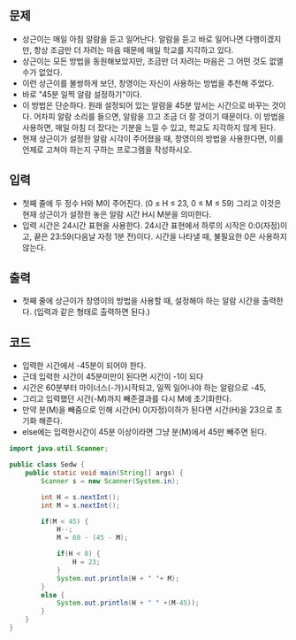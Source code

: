 ## 문제

- 상근이는 매일 아침 알람을 듣고 일어난다. 알람을 듣고 바로 일어나면 다행이겠지만, 항상 조금만 더 자려는 마음 때문에 매일 학교를 지각하고 있다.
- 상근이는 모든 방법을 동원해보았지만, 조금만 더 자려는 마음은 그 어떤 것도 없앨 수가 없었다.
- 이런 상근이를 불쌍하게 보던, 창영이는 자신이 사용하는 방법을 추천해 주었다.
- 바로 "45분 일찍 알람 설정하기"이다.
- 이 방법은 단순하다. 원래 설정되어 있는 알람을 45분 앞서는 시간으로 바꾸는 것이다. 어차피 알람 소리를 들으면, 알람을 끄고 조금 더 잘 것이기 때문이다. 이 방법을 사용하면, 매일 아침 더 잤다는 기분을 느낄 수 있고, 학교도 지각하지 않게 된다.
- 현재 상근이가 설정한 알람 시각이 주어졌을 때, 창영이의 방법을 사용한다면, 이를 언제로 고쳐야 하는지 구하는 프로그램을 작성하시오.

## 입력

- 첫째 줄에 두 정수 H와 M이 주어진다. (0 ≤ H ≤ 23, 0 ≤ M ≤ 59) 그리고 이것은 현재 상근이가 설정한 놓은 알람 시간 H시 M분을 의미한다.
- 입력 시간은 24시간 표현을 사용한다. 24시간 표현에서 하루의 시작은 0:0(자정)이고, 끝은 23:59(다음날 자정 1분 전)이다. 시간을 나타낼 때, 불필요한 0은 사용하지 않는다.

## 출력

- 첫째 줄에 상근이가 창영이의 방법을 사용할 때, 설정해야 하는 알람 시간을 출력한다. (입력과 같은 형태로 출력하면 된다.)

## 코드

- 입력한 시간에서 -45분이 되어야 한다.
- 근데 입력한 시간이 45분미만이 된다면 시간이 -1이 되다
- 시간은 60분부터 마이너스(-가)시작되고, 일찍 일어나야 하는 알람으로 -45,
- 그리고 입력했던 시간(-M)까지 빼준결과를 다시 M에 초기화한다.
- 만약 분(M)을 빼줌으로 인해 시간(H) 0(자정)이하가 된다면 시간(H)을 23으로 초기화 해준다.
- else에는 입력한시간이 45분 이상이라면 그냥 분(M)에서 45만 빼주면 된다.

```java
import java.util.Scanner;

public class Sedw {
	public static void main(String[] args) {
		Scanner s = new Scanner(System.in);

		int H = s.nextInt();
		int M = s.nextInt();

		if(M < 45) {
			H--;
			M = 60 - (45 - M);

			if(H < 0) {
				H = 23;
			}
			System.out.println(H + " "+ M);
		}
		else {
			System.out.println(H + " " +(M-45));
		}
	}
}

```
